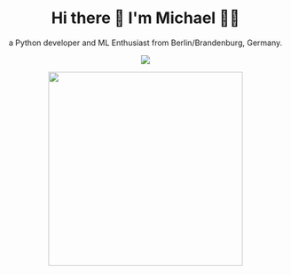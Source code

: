 


<h1 align='center'>
  Hi there 👋 I'm Michael 👨‍💻
</h1>

<p align='center'>
  a Python developer and ML Enthusiast from Berlin/Brandenburg, Germany.
</p>

<p align='center'>
  <a href="https://www.linkedin.com/in/michael-s-a911a1164/">
    <img src="https://img.shields.io/badge/linkedin-%230077B5.svg?&style=for-the-badge&logo=linkedin&logoColor=white" />
  </a>
  
</p>

<p align='center'>
  <a href="#"><img src="https://github-readme-stats.vercel.app/api?username=MichaelSchwabe&show_icons=true&count_private=true&theme=dark" width="350"></a>
</p>




<!--
### Hi there 👋
**MichaelSchwabe/MichaelSchwabe** is a ✨ _special_ ✨ repository because its `README.md` (this file) appears on your GitHub profile.
Here are some ideas to get you started:

- 🔭 I’m currently working on ...
- 🌱 I’m currently learning ...
- 👯 I’m looking to collaborate on ...
- 🤔 I’m looking for help with ...
- 💬 Ask me about ...
- 📫 How to reach me: ...
- 😄 Pronouns: ...
- ⚡ Fun fact: ...
-->
